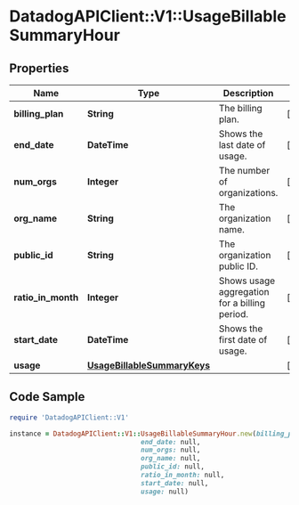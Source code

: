 # DatadogAPIClient::V1::UsageBillableSummaryHour

## Properties

Name | Type | Description | Notes
------------ | ------------- | ------------- | -------------
**billing_plan** | **String** | The billing plan. | [optional] 
**end_date** | **DateTime** | Shows the last date of usage. | [optional] 
**num_orgs** | **Integer** | The number of organizations. | [optional] 
**org_name** | **String** | The organization name. | [optional] 
**public_id** | **String** | The organization public ID. | [optional] 
**ratio_in_month** | **Integer** | Shows usage aggregation for a billing period. | [optional] 
**start_date** | **DateTime** | Shows the first date of usage. | [optional] 
**usage** | [**UsageBillableSummaryKeys**](UsageBillableSummaryKeys.md) |  | [optional] 

## Code Sample

```ruby
require 'DatadogAPIClient::V1'

instance = DatadogAPIClient::V1::UsageBillableSummaryHour.new(billing_plan: null,
                                 end_date: null,
                                 num_orgs: null,
                                 org_name: null,
                                 public_id: null,
                                 ratio_in_month: null,
                                 start_date: null,
                                 usage: null)
```


